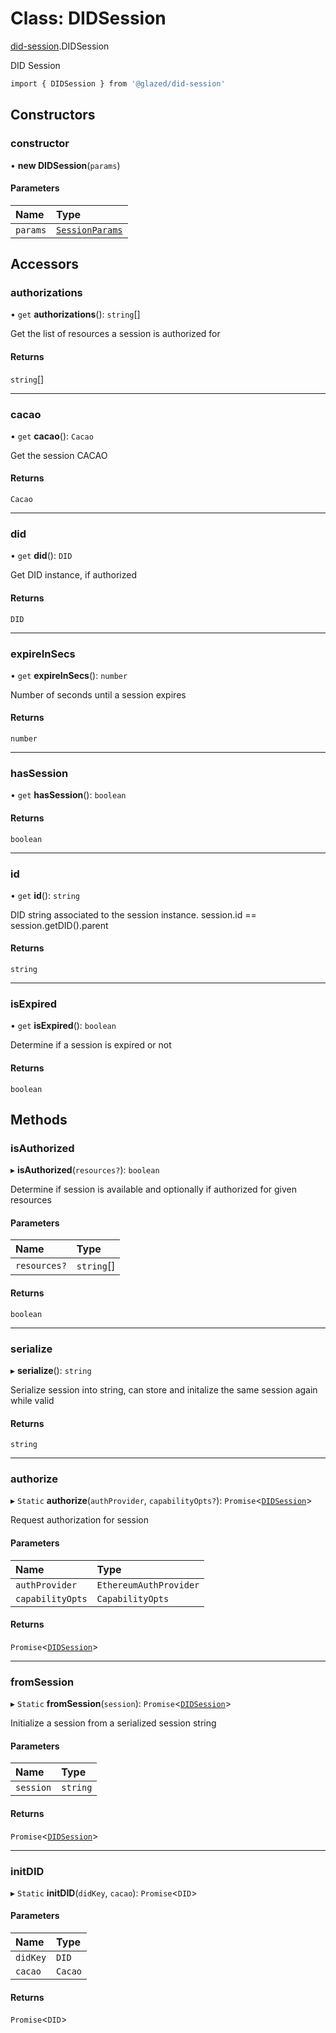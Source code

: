 # Class: DIDSession

[did-session](../modules/did_session.md).DIDSession

DID Session

```sh
import { DIDSession } from '@glazed/did-session'
```

## Constructors

### constructor

• **new DIDSession**(`params`)

#### Parameters

| Name | Type |
| :------ | :------ |
| `params` | [`SessionParams`](../modules/did_session.md#sessionparams) |

## Accessors

### authorizations

• `get` **authorizations**(): `string`[]

Get the list of resources a session is authorized for

#### Returns

`string`[]

___

### cacao

• `get` **cacao**(): `Cacao`

Get the session CACAO

#### Returns

`Cacao`

___

### did

• `get` **did**(): `DID`

Get DID instance, if authorized

#### Returns

`DID`

___

### expireInSecs

• `get` **expireInSecs**(): `number`

Number of seconds until a session expires

#### Returns

`number`

___

### hasSession

• `get` **hasSession**(): `boolean`

#### Returns

`boolean`

___

### id

• `get` **id**(): `string`

DID string associated to the session instance. session.id == session.getDID().parent

#### Returns

`string`

___

### isExpired

• `get` **isExpired**(): `boolean`

Determine if a session is expired or not

#### Returns

`boolean`

## Methods

### isAuthorized

▸ **isAuthorized**(`resources?`): `boolean`

Determine if session is available and optionally if authorized for given resources

#### Parameters

| Name | Type |
| :------ | :------ |
| `resources?` | `string`[] |

#### Returns

`boolean`

___

### serialize

▸ **serialize**(): `string`

Serialize session into string, can store and initalize the same session again while valid

#### Returns

`string`

___

### authorize

▸ `Static` **authorize**(`authProvider`, `capabilityOpts?`): `Promise`<[`DIDSession`](did_session.DIDSession.md)\>

Request authorization for session

#### Parameters

| Name | Type |
| :------ | :------ |
| `authProvider` | `EthereumAuthProvider` |
| `capabilityOpts` | `CapabilityOpts` |

#### Returns

`Promise`<[`DIDSession`](did_session.DIDSession.md)\>

___

### fromSession

▸ `Static` **fromSession**(`session`): `Promise`<[`DIDSession`](did_session.DIDSession.md)\>

Initialize a session from a serialized session string

#### Parameters

| Name | Type |
| :------ | :------ |
| `session` | `string` |

#### Returns

`Promise`<[`DIDSession`](did_session.DIDSession.md)\>

___

### initDID

▸ `Static` **initDID**(`didKey`, `cacao`): `Promise`<`DID`\>

#### Parameters

| Name | Type |
| :------ | :------ |
| `didKey` | `DID` |
| `cacao` | `Cacao` |

#### Returns

`Promise`<`DID`\>

